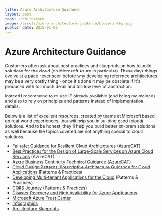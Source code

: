 ```yaml
---
title: Azure Architecture Guidance
layout: post
tags: architecture
image: /assets/azure-architecture-guidance/blueprintbg.jpg
publish date: 2015-01-02
---
```

# Azure Architecture Guidance

Customers often ask about best practices and blueprints on how to build solutions for the cloud (on Microsoft Azure in particular). These days things evolve at a pace never seen before why developing reference architectures may be a very costly thing - once it's done it may be obsolete if it's produced with too much detail and too low level of abstraction. 

Instead I recommend to re-use IP already available (and being maintained) and also to rely on principles and patterns instead of implementation details.

Below is a list of excellent resources, created by teams at Microsoft based on real-world experiences, that will help you in building good (cloud) solutions. And to be honest; they'll help you build better on-prem solutions as well because the topics covered are not anything special to cloud solutions.

* [Failsafe: Guidance for Resilient Cloud Architectures](http://msdn.microsoft.com/en-us/library/jj853352.aspx) (AzureCAT)
* [Best Practices for the Design of Large-Scale Services on Azure Cloud Services](http://msdn.microsoft.com/en-us/library/jj717232.aspx) (AzureCAT)
* [Azure Business Continuity Technical Guidance](http://msdn.microsoft.com/en-us/library/hh873027.aspx) (AzureCAT)
* [Cloud Design Patterns: Prescriptive Architecture Guidance for Cloud Applications](http://msdn.microsoft.com/en-gb/library/dn568099.aspx) (Patterns & Practices)
* [Developing Multi-tenant Applications for the Cloud](http://msdn.microsoft.com/en-us/library/ff966499.aspx) (Patterns & Practices)
* [CQRS Journey](http://msdn.microsoft.com/en-us/library/jj554200.aspx) (Patterns & Practices)
* [Disaster Recovery and High Availability for Azure Applications](http://msdn.microsoft.com/library/azure/dn251004.aspx)
* [Microsoft Azure Trust Center](http://azure.microsoft.com/en-gb/support/trust-center/security/)
* [Infographics](http://azure.microsoft.com/en-us/documentation/infographics/azure/)
* [Architecture Blueprints](http://msdn.microsoft.com/dn630664)